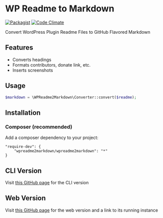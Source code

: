# WP Readme to Markdown

[![Packagist](https://img.shields.io/packagist/v/wpreadme2markdown/wpreadme2markdown.svg?maxAge=2592000)](https://packagist.org/packages/wpreadme2markdown/wpreadme2markdown)
[![Code Climate](https://img.shields.io/codeclimate/coverage/github/wpreadme2markdown/wpreadme2markdown.svg?maxAge=2592000)](https://codeclimate.com/github/wpreadme2markdown/wpreadme2markdown/coverage)

Convert WordPress Plugin Readme Files to GitHub Flavored Markdown

## Features

* Converts headings
* Formats contributors, donate link, etc.
* Inserts screenshots

## Usage

```php
$markdown = \WPReadme2Markdown\Converter::convert($readme);
```

## Installation

### Composer (recommended)

Add a composer dependency to your project:

    "require-dev": {
        "wpreadme2markdown/wpreadme2markdown": "*"
    }

## CLI Version

Visit [this GitHub page](https://github.com/wpreadme2markdown/wp2md) for the CLI version

## Web Version

Visit [this GitHub page](https://github.com/wpreadme2markdown/web) for the web version and a link to its running instance
